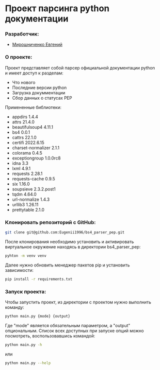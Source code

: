 # Проект парсинга python документации

### Разработчик:

 - [Мирошниченко Евгений](https://github.com/Eugenii1996)

### О проекте:

Проект представляет собой парсер официальной документации python 
и имеет доступ к разделам:
 - Что нового
 - Последние версии python
 - Загрузка докумментации
 - Сбор данных о статусах PEP

Примененные библиотеки:
 - appdirs 1.4.4
 - attrs 21.4.0
 - beautifulsoup4 4.11.1
 - bs4 0.0.1
 - cattrs 22.1.0
 - certifi 2022.6.15
 - charset-normalizer 2.1.1
 - colorama 0.4.5
 - exceptiongroup 1.0.0rc8
 - idna 3.3
 - lxml 4.9.1
 - requests 2.28.1
 - requests-cache 0.9.5
 - six 1.16.0
 - soupsieve 2.3.2.post1
 - tqdm 4.64.0
 - url-normalize 1.4.3
 - urllib3 1.26.11
 - prettytable 2.1.0

### Клонировать репозиторий c GitHub:

```bash
git clone git@github.com:Eugenii1996/bs4_parser_pep.git
```

После клонирования необходимо установить и активировать виртуальное окружение находясь в директории bs4_parser_pep:

```bash
pyhton -m venv venv
```

Далее нужно обновить менеджер пакетов pip и установить зависимости:

```bash
pip install -r requirements.txt
```

### Запуск проекта:

Чтобы запустить проект, из директории с проектом нужно выполнить команду:

```bash
python main.py {mode} {output}
```

Где "mode" является обязательным параметром, а "output" опциональным.
Список всех доступных при запуске опций можно посмотреть, воспользовавшись командой:

```bash
python main.py -h
```

или

```bash
python main.py --help
```